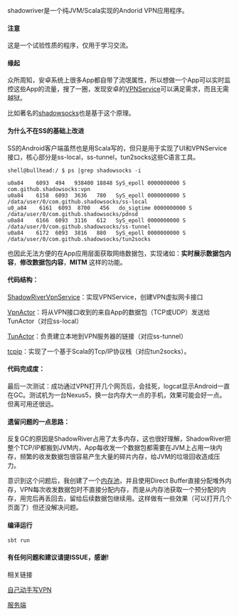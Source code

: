 shadowriver是一个纯JVM/Scala实现的Andorid VPN应用程序。

#### 注意
这是一个试验性质的程序，仅用于学习交流。

#### 缘起

众所周知，安卓系统上很多App都自带了流氓属性，所以想做一个App可以实时监控这些App的流量，搜了一圈，发现安卓的[VPNService](https://developer.android.com/reference/android/net/VpnService.html)可以满足需求，而且无需越狱。

比如著名的[shadowsocks](https://github.com/shadowsocks/shadowsocks-android)也是基于这个原理。

#### 为什么不在SS的基础上改进

SS的Android客户端虽然也是用Scala写的，但只是用于实现了UI和VPNService接口，核心部分是ss-local，ss-tunnel，tun2socks这些C语言工具。

    shell@bullhead:/ $ ps |grep shadowsocks -i

    u0a84    6093  494   938400 18848 SyS_epoll 0000000000 S com.github.shadowsocks:vpn
    u0a84    6158  6093  3636   780   SyS_epoll 0000000000 S /data/user/0/com.github.shadowsocks/ss-local
    u0_a84    6161  6093  8700   456   do_sigtime 0000000000 S /data/user/0/com.github.shadowsocks/pdnsd
    u0a84    6166  6093  3116   612   SyS_epoll 0000000000 S /data/user/0/com.github.shadowsocks/ss-tunnel
    u0a84    6172  6093  3816   880   SyS_epoll 0000000000 S /data/user/0/com.github.shadowsocks/tun2socks

也因此无法方便的在App应用层面获取网络数据包，实现诸如：**实时展示数据包内容**，**修改数据包内容**，**MITM** 这样的功能。

#### 代码结构：

[ShadowRiverVpnService](https://github.com/wuhx/shadowriver/blob/master/src/main/scala/ShadowRiverVpnService.scala)：实现VPNService，创建VPN虚拟网卡接口

[VpnActor](https://github.com/wuhx/shadowriver/blob/master/src/main/scala/actor/VpnActor.scala)：将从VPN接口收到的来自App的数据包（TCP或UDP）发送给TunActor（对应ss-local）

[TunActor](https://github.com/wuhx/shadowriver/blob/master/src/main/scala/actor/TunActor.scala)：负责建立本地到VPN服务器的链接（对应ss-tunnel）

[tcpip](https://github.com/wuhx/shadowriver/tree/master/src/main/scala/tcpip)：实现了一个基于Scala的Tcp/IP协议栈（对应tun2socks）。


#### 代码完成度：

最后一次测试：成功通过VPN打开几个网页后，会挂死，logcat显示Android一直在GC。测试机为一台Nexus5，换一台内存大一点的手机，效果可能会好一点。但离可用还很远。


#### 遗留问题的一点思路：

反复GC的原因是ShadowRiver占用了太多内存，这也很好理解，ShadowRiver把整个TCP/IP都搬到JVM内，App每收发一个数据包都需要在JVM上占用一块内存，频繁的收发数据包很容易产生大量的碎片内存，给JVM的垃圾回收造成压力。

意识到这个问题后，我创建了一个[内存池](https://github.com/wuhx/shadowriver/blob/master/src/main/scala/actor/DirectByteBufferPool.scala)，并且使用Direct Buffer直接分配堆外内存，VPN每次收发数据包时不直接分配内存，而是从内存池获取一个预分配的内存，用完后再丢回去，留给后续数据包继续用。这样做有一些效果（可以打开几个页面了）但还没解决问题。

#### 编译运行

`sbt run`

#### 有任何问题和建议请提ISSUE，感谢!

相关链接

[自己动手写VPN](http://xun.im/2016/06/02/write-your-own-vpn/)

[服务端](https://github.com/wuhx/vpnfromscratch-server)
